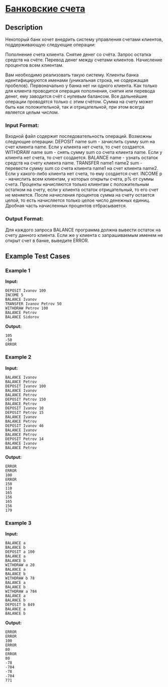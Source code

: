 # [Банковские счета](link)

## Description

Некоторый банк хочет внедрить систему управления счетами клиентов, поддерживающую
следующие операции:

Пополнение счета клиента. 
Снятие денег со счёта.
Запрос остатка средств на счёте.
Перевод денег между счетами клиентов.
Начисление процентов всем клиентам.

Вам необходимо реализовать такую систему. Клиенты банка идентифицируются именами (уникальная строка, не содержащая пробелов). Первоначально у банка нет ни одного клиента. Как только для клиента проводится операция пополнения, снятия или перевода денег, ему заводится счёт с нулевым балансом. Все дальнейшие операции проводятся только с этим счётом. Сумма на счету может быть как положительной, так и отрицательной, при этом всегда является целым числом.
### Input Format:

Входной файл содержит последовательность операций. Возможны следующие операции:
DEPOSIT name sum - зачислить сумму sum на счет клиента name.
Если у клиента нет счета, то счет создается.
WITHDRAW name sum - снять сумму sum со счета клиента name.
Если у клиента нет счета, то счет создается.
BALANCE name - узнать остаток средств на счету клиента name.
TRANSFER name1 name2 sum - перевести сумму sum со счета клиента name1
на счет клиента name2. Если у какого-либо клиента нет счета, то ему создается счет.
INCOME p - начислить всем клиентам, у которых открыты счета, p\%
от суммы счета. Проценты начисляются только клиентам с положительным остатком на счету,
если у клиента остаток отрицательный, то его счет не меняется. После начисления процентов
сумма на счету остается целой, то есть начисляется только целое число денежных единиц.
Дробная часть начисленных процентов отбрасывается.

### Output Format:

Для каждого запроса BALANCE программа должна вывести остаток на счету данного
клиента. Если же у клиента с запрашиваемым именем не открыт счет в банке, выведите
ERROR.

## Example Test Cases

### Example 1

**Input:**
```
DEPOSIT Ivanov 100
INCOME 5
BALANCE Ivanov
TRANSFER Ivanov Petrov 50
WITHDRAW Petrov 100
BALANCE Petrov
BALANCE Sidorov

```

**Output:**
```
105
-50
ERROR

```

### Example 2

**Input:**
```
BALANCE Ivanov
BALANCE Petrov
DEPOSIT Ivanov 100
BALANCE Ivanov
BALANCE Petrov
DEPOSIT Petrov 150
BALANCE Petrov
DEPOSIT Ivanov 10
DEPOSIT Petrov 15
BALANCE Ivanov
BALANCE Petrov
DEPOSIT Ivanov 46
BALANCE Ivanov
BALANCE Petrov
DEPOSIT Petrov 14
BALANCE Ivanov
BALANCE Petrov

```

**Output:**
```
ERROR
ERROR
100
ERROR
150
110
165
156
165
156
179

```

### Example 3

**Input:**
```
BALANCE a
BALANCE b
DEPOSIT a 100
BALANCE a
BALANCE b
WITHDRAW a 20
BALANCE a
BALANCE b
WITHDRAW b 78
BALANCE a
BALANCE b
WITHDRAW a 784
BALANCE a
BALANCE b
DEPOSIT b 849
BALANCE a
BALANCE b

```

**Output:**
```
ERROR
ERROR
100
ERROR
80
ERROR
80
-78
-704
-78
-704
771

```

